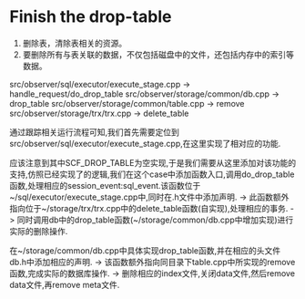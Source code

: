 # Finish the drop-table

1. 删除表，清除表相关的资源。
2. 要删除所有与表关联的数据，不仅包括磁盘中的文件，还包括内存中的索引等数据。

src/observer/sql/executor/execute_stage.cpp -> handle_request/do_drop_table
src/observer/storage/common/db.cpp -> drop_table
src/observer/storage/common/table.cpp -> remove
src/observer/storage/trx/trx.cpp -> delete_table

通过跟踪相关运行流程可知,我们首先需要定位到src/observer/sql/executor/execute_stage.cpp,在这里实现了相对应的功能.

应该注意到其中SCF_DROP_TABLE为空实现,于是我们需要从这里添加对该功能的支持,仿照已经实现了的逻辑,我们在这个case中添加函数入口,调用do_drop_table函数,处理相应的session_event:sql_event.该函数位于~/sql/executor/execute_stage.cpp中,同时在.h文件中添加声明.
    -> 此函数额外指向位于~/storage/trx/trx.cpp中的delete_table函数(自实现),处理相应的事务.
    -> 同时调用db中的drop_table函数(~/storage/common/db.cpp中增加实现)进行实际的删除操作.

在~/storage/common/db.cpp中具体实现drop_table函数,并在相应的头文件db.h中添加相应的声明.
    -> 该函数额外指向同目录下table.cpp中所实现的remove函数,完成实际的数据库操作.
    -> 删除相应的index文件,关闭data文件,然后remove data文件,再remove meta文件.